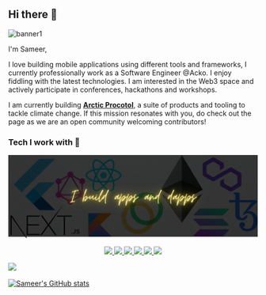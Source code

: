 ## Hi there 👋

<!-- <p align="center"> -->
<!-- <img src="/assets/header.gif" width="80%" height="450"/> -->
<!-- </p> -->
![banner1](https://github.com/Sameerkash/Sameerkash/assets/40424087/82fb168f-61bf-49cc-8ef2-6ea342861bef)

I'm Sameer,

I love building mobile applications using different tools and frameworks, I currently professionally work as a Software Engineer @Acko. I enjoy fiddling with the latest technologies. I am interested in the Web3 space and actively participate in conferences, hackathons and workshops. 

I am currently building [**Arctic Procotol**](https://github.com/ArcticProtocol), a suite of products and tooling to tackle climate change. If this mission resonates with you, do check out the page as we are an open community welcoming contributors!



### Tech I work with 🔨

<!-- <p> -->
<!-- <img src="https://raw.githubusercontent.com/Sameerkash/Sameerkash/master/assets/techstack.png" alt="flutter"/></p> -->

![techstack](/assets/dapps_banner.png)

<p align="center">

  <a href="http://twitter.com/sameeerkashyap">
    <img src="https://img.shields.io/badge/Twitter-1DA1F2?style=for-the-badge&logo=twitter&logoColor=white" />
  </a>
   <a href="https://www.linkedin.com/in/sameer-kashyap-083a89184/">
    <img src="https://img.shields.io/badge/LinkedIn-0077B5?style=for-the-badge&logo=linkedin&logoColor=white" />
  </a>
  <a href="https://stackoverflow.com/users/11825891/sameer-kashyap">
    <img src="https://img.shields.io/badge/Stack_Overflow-FE7A16?style=for-the-badge&logo=stack-overflow&logoColor=white"/>
  </a>
  <a href="https://sameerkashyap.hashnode.dev">
    <img src="https://img.shields.io/badge/Hashnode-2962FF?style=for-the-badge&logo=hashnode&logoColor=white"/>
  <a href="https://sameerkashyap.medium.com">
    <img src="https://img.shields.io/badge/Medium-12100E?style=for-the-badge&logo=medium&logoColor=white"/>
  </a>
     <a href="https://leetcode.com/Sameerkash/">
    <img src="https://img.shields.io/badge/-LeetCode-FFA116?style=for-the-badge&logo=LeetCode&logoColor=black"/>
</p>

![](https://komarev.com/ghpvc/?username=Sameerkash&style=plastic&label=Stalkers+👀) <be>

 ![Sameer's GitHub stats](https://github-readme-stats.vercel.app/api?username=anuraghazra&show_icons=true&theme=radical)
<!-- <a href="https://github.com/anuraghazra/github-readme-stats"> -->
<!--   <img align="center" src="https://github-readme-stats.vercel.app/api?username=Sameerkash&show_icons=true&theme=dracula&line_height=27 alt="Sameer github stats"/> -->
<!--   ![Anurag's GitHub stats](https://github-readme-stats.vercel.app/api?username=anuraghazra&show_icons=true&theme=radical) -->
<!-- </a> -->

